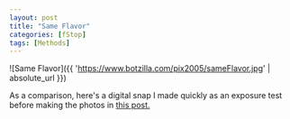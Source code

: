```yaml
---
layout: post
title: "Same Flavor"
categories: [fStop]
tags: [Methods]
---
```



![Same Flavor]({{ 'https://www.botzilla.com/pix2005/sameFlavor.jpg' | absolute_url }})


As a comparison, here's a digital snap I made quickly as an exposure test before making the photos in <a href="{{ site.baseurl }}{% post_url 2005-01-11-Xmas-Gifts %}">this post.</a>
